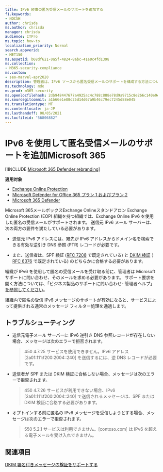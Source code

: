 ```yaml
---
title: IPv6 経由の匿名受信メールのサポートを追加する
f1.keywords:
- NOCSH
author: chrisda
ms.author: chrisda
manager: chrisda
audience: ITPro
ms.topic: how-to
localization_priority: Normal
search.appverid:
- MET150
ms.assetid: b68df621-0a5f-4824-8abc-41e0c4fd1398
ms.collection:
- M365-security-compliance
ms.custom:
- seo-marvel-apr2020
description: 管理者は、IPv6 ソースから匿名受信メールのサポートを構成する方法について、Exchange OnlineおよびExchange Online Protection。
ms.technology: mdo
ms.prod: m365-security
ms.openlocfilehash: 2db948447677a4925ac4c788c888e78d9a9715c8e266c140e9e25a4a0a7d1d5c
ms.sourcegitcommit: a1b66e1e80c25d14d67a9b46c79ec7245d88e045
ms.translationtype: MT
ms.contentlocale: ja-JP
ms.lasthandoff: 08/05/2021
ms.locfileid: "56806882"
---
```

# <a name="add-support-for-anonymous-inbound-email-over-ipv6-in-microsoft-365"></a>IPv6 を使用して匿名受信メールのサポートを追加Microsoft 365

[!INCLUDE [Microsoft 365 Defender rebranding](../includes/microsoft-defender-for-office.md)]

**適用対象**
- [Exchange Online Protection](exchange-online-protection-overview.md)
- [Microsoft Defender for Office 365 プラン 1 およびプラン 2](defender-for-office-365.md)
- [Microsoft 365 Defender](../defender/microsoft-365-defender.md)

Microsoft 365メールボックスExchange Onlineスタンドアロン Exchange Online Protection (EOP) 組織を持つ組織では、Exchange Online IPv6 を使用した匿名の受信メールがサポートされます。 送信元 IPv6 メール サーバーは、次の両方の要件を満たしている必要があります。

- 送信元 IPv6 アドレスには、宛先が IPv6 アドレスからドメイン名を検索できる有効な逆引き DNS 参照 (PTR) レコードが必要です。

- また、送信者は、SPF 検証 ([RFC 7208](https://tools.ietf.org/html/rfc7208) で既定されている) と [DKIM 検証](http://dkim.org/) ( [RFC 6376](https://www.rfc-editor.org/rfc/rfc6376.txt) で既定されている) のどちらかに合格する必要があります。

組織が IPv6 を使用して匿名の受信メールを受け取る前に、管理者は Microsoft サポートに問い合わせ、そのメールを求める必要があります。 サポート要求を開く方法については、「ビジネス製品のサポートに問い合わせ- 管理者ヘルプ」 [を参照してください](../../business-video/get-help-support.md)。

組織内で匿名の受信 IPv6 メッセージのサポートが有効になると、サービスによって提供される通常のメッセージ フィルター処理を通過します。

## <a name="troubleshooting"></a>トラブルシューティング

- 送信元電子メール サーバーに IPv6 逆引き DNS 参照レコードが存在しない場合、メッセージは次のエラーで拒否されます。

  > 450 4.7.25 サービスを使用できません。IPv6 アドレス [2a01:111:f200:2004::240] を送信するには、逆 DNS レコードが必要です。

- 送信者が SPF または DKIM 検証に合格しない場合、メッセージは次のエラーで拒否されます。

  > 450 4.7.26 サービスが利用できない場合、IPv6 [2a01:111:f200:2004::240] で送信されるメッセージは、SPF または DKIM 検証に合格する必要があります。

- オプトインする前に匿名の IPv6 メッセージを受信しようとする場合、メッセージは次のエラーで拒否されます。

  > 550 5.2.1 サービスは利用できません。[contoso.com] は IPv6 を超える電子メールを受け入れできません。

## <a name="related-topics"></a>関連項目

[DKIM 署名付きメッセージの検証をサポートする](support-for-validation-of-dkim-signed-messages.md)
